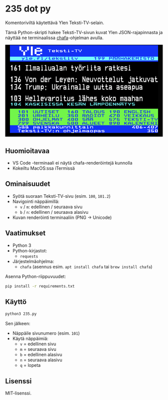 # 235 dot py

Komentoriviltä käytettävä Ylen Teksti-TV-selain.

Tämä Python-skripti hakee Teksti-TV-sivun kuvat Ylen JSON-rajapinnasta ja näyttää ne terminaalissa [chafa](https://hpjansson.org/chafa/)-ohjelman avulla.

![](img/image.png)

## Huomioitavaa

- VS Code -terminaali ei näytä chafa-renderöintejä kunnolla
- Kokeiltu MacOS:ssa iTermissä

## Ominaisuudet

- Syötä suoraan Teksti-TV-sivu (esim. `100`, `101.2`)
- Navigointi näppäimillä:
  - `v` / `m`: edellinen / seuraava sivu
  - `b` / `n`: edellinen / seuraava alasivu
- Kuvan renderöinti terminaaliin (PNG → Unicode)


## Vaatimukset

- Python 3
- Python-kirjastot:
  - `requests`
- Järjestelmäohjelma:
  - `chafa` (asennus esim. `apt install chafa` tai `brew install chafa`)

Asenna Python-riippuvuudet:

```bash
pip install -r requirements.txt
```

## Käyttö

```bash
python3 235.py
```

Sen jälkeen:

- Näppäile sivunumero (esim. `101`)
- Käytä näppäimiä:
  - `v` = edellinen sivu
  - `m` = seuraava sivu
  - `b` = edellinen alasivu
  - `n` = seuraava alasivu
  - `q` = lopeta

## Lisenssi

MIT-lisenssi.

